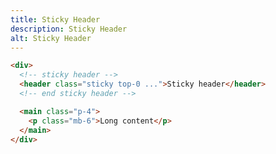 ```yaml
---
title: Sticky Header
description: Sticky Header
alt: Sticky Header
---
```


<base-snippet :centered_preview="false" custom_preview_class="h-36">

  <template v-slot:preview>
    <div class="w-full">
      <header class="sticky top-0 bg-indigo-100 shadow px-4 py-2">Sticky header</header>
      <main class="px-4 py-2">
        <p class="mb-6">Scroll down</p>
        <p class="mb-6">Scroll again</p>
        <p class="mb-6">Oops already at the bottom</p>
      </main>
    </div>
  </template>

```html
<div>
  <!-- sticky header -->
  <header class="sticky top-0 ...">Sticky header</header>
  <!-- end sticky header -->

  <main class="p-4">
    <p class="mb-6">Long content</p>
  </main>
</div>
```

  <template v-slot:source>
    <a class="btn btn-primary btn-lg" href="https://play.tailwindcss.com/6MiJea4Gaz">Live Edit</a>
  </template>

</base-snippet>

<related-ui search_key="layout"></related-ui>
